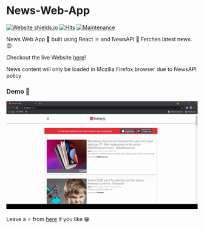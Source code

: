 # News-Web-App

[![Website shields.io](https://img.shields.io/website-up-down-green-red/http/shields.io.svg)](https://inshorts-webapp.netlify.app/)
[![Hits](https://hits.seeyoufarm.com/api/count/incr/badge.svg?url=https%3A%2F%2Fgithub.com%2Fnikhilpawar9%2FInshorts-Clone&count_bg=%2379C83D&title_bg=%23555555&icon=&icon_color=%23E7E7E7&title=hits&edge_flat=false)](https://hits.seeyoufarm.com)
[![Maintenance](https://img.shields.io/badge/Maintained%3F-yes-green.svg)](https://github.com/nikhilpawar9/Inshorts-Clone/graphs/commit-activity)

News Web App 📰 built using React ⚛️ and NewsAPI 🚀 Fetches latest news. 😍 

Checkout the live Website [here](https://inshorts-webapp.netlify.app/)!

News content will only be loaded in Mozilla Firefox browser due to NewsAPI policy

### Demo 🎥

![NewsApp Demo](https://github.com/nikhilpawar9/Inshorts-Clone/blob/main/present.gif?raw=true)



Leave a ⭐ from [here](https://github.com/nikhilpawar9/Inshorts-Clone) if you like 😁
